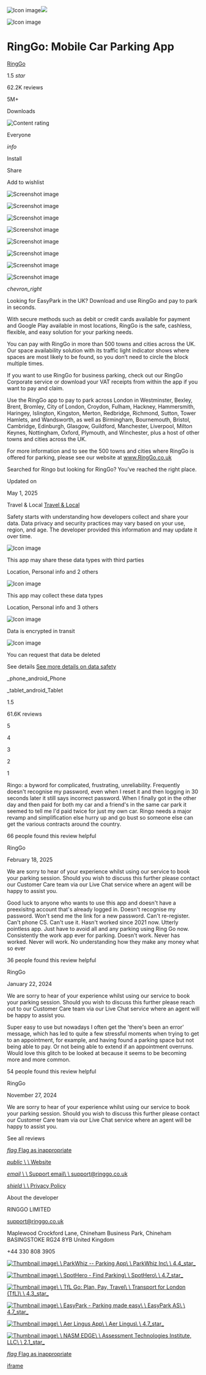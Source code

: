 ![Icon image](https://play-lh.googleusercontent.com/meqCKablurEp4k926IwUM3HGRh0oLHziYdef3VXxT2xrNAWvgNaUt2MmwWvU4TeaBck=w480-h960-rw)![](https://play-lh.googleusercontent.com/meqCKablurEp4k926IwUM3HGRh0oLHziYdef3VXxT2xrNAWvgNaUt2MmwWvU4TeaBck=w480-h960-rw)

![Icon image](https://play-lh.googleusercontent.com/meqCKablurEp4k926IwUM3HGRh0oLHziYdef3VXxT2xrNAWvgNaUt2MmwWvU4TeaBck=w480-h960-rw)

# RingGo: Mobile Car Parking App

[RingGo](https://play.google.com/store/apps/developer?id=RingGo)

1.5 _star_

62.2K reviews

5M+

Downloads

![Content rating](https://play-lh.googleusercontent.com/IciOnDFecb5Xt50Q2jlcNC0LPI7LEGxNojroo-s3AozcyS-vDCwtq4fn7u3wZmRna8OewG9PBrWC-i7i=w96-h32-rw)

Everyone

_info_

Install

Share

Add to wishlist

![Screenshot image](https://play-lh.googleusercontent.com/Hm6IJM9xeBsTTx5yvsuq8H4VlbQJcrhm77722yzmMbQWpjp-i_QZgLqFnkE-56E5FVY=w1052-h592-rw)

![Screenshot image](https://play-lh.googleusercontent.com/oNUYLbay_rM6uWElRDvuN3Jox7_dbYA_sefymrnozNIM1OmHh13jJRaFm4fuh84NB4oJ=w1052-h592-rw)

![Screenshot image](https://play-lh.googleusercontent.com/xNIhAWFWe9SrA2folEQ9P6-YjiUx0JdAr9ksrKUUPsqKuxOz0C4_tFBxL42j5Mfzh5s=w1052-h592-rw)

![Screenshot image](https://play-lh.googleusercontent.com/UvTvjBWo0J18B40bzDgs2dO17dMsMqVfObY_tD4qhJ6SjK7rX0IbAkvobhWopwMfs34n=w1052-h592-rw)

![Screenshot image](https://play-lh.googleusercontent.com/t9bP4jXl6njc8R-qycVu7Tp-QJfug6ijaNg5p87FQCllYMdKHUTLRdqKCo5CZlToKA=w1052-h592-rw)

![Screenshot image](https://play-lh.googleusercontent.com/8L8G6sEY3Rz9Lxlgl_O-lYCk29cgfE7sG1gaobb4PuzJrW5Q4f77QJO_gEK7cEGKPg=w1052-h592-rw)

![Screenshot image](https://play-lh.googleusercontent.com/l7h2NSI7eRLRZZTeGrNZEUPV09vX2qp53T-15EAYH-NCpIuAxp1c_wmrfTT_9tx6IA=w1052-h592-rw)

![Screenshot image](https://play-lh.googleusercontent.com/6kWJwYMEN3n0NhrGlvb7N1MGHmfmfAsV0qq3MickE8i177ZdU8NuUtpx8G9TIZBeev2e=w1052-h592-rw)

_chevron\_right_

Looking for EasyPark in the UK? Download and use RingGo and pay to park in seconds.

With secure methods such as debit or credit cards available for payment and Google Play available in most locations, RingGo is the safe, cashless, flexible, and easy solution for your parking needs.

You can pay with RingGo in more than 500 towns and cities across the UK. Our space availability solution with its traffic light indicator shows where spaces are most likely to be found, so you don’t need to circle the block multiple times.

If you want to use RingGo for business parking, check out our RingGo Corporate service or download your VAT receipts from within the app if you want to pay and claim.

Use the RingGo app to pay to park across London in Westminster, Bexley, Brent, Bromley, City of London, Croydon, Fulham, Hackney, Hammersmith, Haringey, Islington, Kingston, Merton, Redbridge, Richmond, Sutton, Tower Hamlets, and Wandsworth, as well as Birmingham, Bournemouth, Bristol, Cambridge, Edinburgh, Glasgow, Guildford, Manchester, Liverpool, Milton Keynes, Nottingham, Oxford, Plymouth, and Winchester, plus a host of other towns and cities across the UK.

For more information and to see the 500 towns and cities where RingGo is offered for parking, please see our website at www.RingGo.co.uk

Searched for Ringo but looking for RingGo? You’ve reached the right place.

Updated on

May 1, 2025

Travel & Local [Travel & Local](https://play.google.com/store/apps/category/TRAVEL_AND_LOCAL)

Safety starts with understanding how developers collect and share your data. Data privacy and security practices may vary based on your use, region, and age. The developer provided this information and may update it over time.

![Icon image](https://play-lh.googleusercontent.com/iFstqoxDElUVv4T3KxkxP3OTcuFvWF5ZQQjT7aIxy4n2uaVigCCykxeG6EZV9FQ10X1itPj1oORm=s40-rw)

This app may share these data types with third parties

Location, Personal info and 2 others

![Icon image](https://play-lh.googleusercontent.com/12USW7aflgz466ifDehKTnMoAep_VHxDmKJ6jEBoDZWCSefOC-ThRX14Mqe0r8KF9XCzrpMqJts=s40-rw)

This app may collect these data types

Location, Personal info and 3 others

![Icon image](https://play-lh.googleusercontent.com/W5DPtvB8Fhmkn5LbFZki_OHL3ZI1Rdc-AFul19UK4f7np2NMjLE5QquD6H0HAeEJ977u3WH4yaQ=s40-rw)

Data is encrypted in transit

![Icon image](https://play-lh.googleusercontent.com/ohRyQRA9rNfhp7xLW0MtW1soD8SEX45Oec7MyH3FaxtukWUG_6GKVpvh3JiugzryLi7Bia02HPw=s40-rw)

You can request that data be deleted

See details [See more details on data safety](https://play.google.com/store/apps/datasafety?id=co.uk.ringgo.android)

_phone\_android_Phone

_tablet\_android_Tablet

1.5

61.6K reviews

5

4

3

2

1

Ringo: a byword for complicated, frustrating, unreliability. Frequently doesn't recognise my password, even when I reset it and then logging in 30 seconds later it still says incorrect password. When I finally got in the other day and then paid for both my car and a friend's in the same car park it seemed to tell me I'd paid twice for just my own car. Ringo needs a major revamp and simplification else hurry up and go bust so someone else can get the various contracts around the country.

66 people found this review helpful

RingGo

February 18, 2025

We are sorry to hear of your experience whilst using our service to book your parking session. Should you wish to discuss this further please contact our Customer Care team via our Live Chat service where an agent will be happy to assist you.

Good luck to anyone who wants to use this app and doesn't have a preexisitng account that's already logged in. Doesn't recognise my password. Won't send me the link for a new password. Can't re-register. Can't phone CS. Can't use it. Hasn't worked since 2021 now. Utterly pointless app. Just have to avoid all and any parking using Ring Go now. Consistently the work app ever for parking. Doesn't work. Never has worked. Never will work. No understanding how they make any money what so ever

36 people found this review helpful

RingGo

January 22, 2024

We are sorry to hear of your experience whilst using our service to book your parking session. Should you wish to discuss this further please reach out to our Customer Care team via our Live Chat service where an agent will be happy to assist you.

Super easy to use but nowadays I often get the 'there's been an error' message, which has led to quite a few stressful moments when trying to get to an appointment, for example, and having found a parking space but not being able to pay. Or not being able to extend if an appointment overruns. Would love this glitch to be looked at because it seems to be becoming more and more common.

54 people found this review helpful

RingGo

November 27, 2024

We are sorry to hear of your experience whilst using our service to book your parking session. Should you wish to discuss this further please contact our Customer Care team via our Live Chat service where an agent will be happy to assist you.

See all reviews

[_flag_ Flag as inappropriate](https://support.google.com/googleplay/?p=report_content)

[_public_ \\
\\
Website](https://www.myringgo.com/)

[_email_ \\
\\
Support email\\
\\
support@ringgo.co.uk](mailto:support@ringgo.co.uk)

[_shield_ \\
\\
Privacy Policy](https://www.myringgo.com/privacy)

About the developer

RINGGO LIMITED

support@ringgo.co.uk

Maplewood Crockford Lane, Chineham Business Park, Chineham
BASINGSTOKE
RG24 8YB
United Kingdom

+44 330 808 3905

[![Thumbnail image](https://play-lh.googleusercontent.com/ckL_ml00h4KEju2Yo6HlKFs_J1roadk9-kAEfak_lPH3JPZZCNwFcOb2t7QCEVKgO_4=s128-rw)\\
\\
ParkWhiz -- Parking App\\
\\
ParkWhiz Inc\\
\\
4.4_star_](https://play.google.com/store/apps/details?id=com.parkwhiz.driverApp)

[![Thumbnail image](https://play-lh.googleusercontent.com/eqHWRbD4WeQereeyaNShyuJEu9VaNQYUGoKGMTQzJav3MS0TYGlDAoO9G1y2DYl6tkg=s128-rw)\\
\\
SpotHero - Find Parking\\
\\
SpotHero\\
\\
4.7_star_](https://play.google.com/store/apps/details?id=com.spothero.spothero)

[![Thumbnail image](https://play-lh.googleusercontent.com/j7rDfHhsD_dJboKzhAKqILFBD8hWI0YX5WK9avaGJKtGmH5glqXW8B29mEGz1HM4BA=s128-rw)\\
\\
TfL Go: Plan, Pay, Travel\\
\\
Transport for London (TfL)\\
\\
4.3_star_](https://play.google.com/store/apps/details?id=uk.gov.tfl.gotfl)

[![Thumbnail image](https://play-lh.googleusercontent.com/DQE09F_LOjQYuyqYTEV_aMKOtFevOUABxzSGr-ngxN78_ALyY6uNbr73CssttDhrdRQ=s128-rw)\\
\\
EasyPark - Parking made easy\\
\\
EasyPark AS\\
\\
4.7_star_](https://play.google.com/store/apps/details?id=net.easypark.android)

[![Thumbnail image](https://play-lh.googleusercontent.com/RxE8fP8l49bGehnbw-x7WWh86J4_TmwGb6SqsppQnrnXiqM2HhTOg6kp49E9iAEXHg=s128-rw)\\
\\
Aer Lingus App\\
\\
Aer Lingus\\
\\
4.7_star_](https://play.google.com/store/apps/details?id=com.aerlingus.mobile)

[![Thumbnail image](https://play-lh.googleusercontent.com/UWg9QLQCg6iwyD9njae1csEUBZR34llgIYR2crZI1dvcdNDFq2HX65WmEfnGh8Qcv34=s128-rw)\\
\\
NASM EDGE\\
\\
Assessment Technologies Institute, LLC\\
\\
2.1_star_](https://play.google.com/store/apps/details?id=com.nasm.edge)

[_flag_ Flag as inappropriate](https://support.google.com/googleplay/?p=report_content)

[iframe](https://www.google.com/recaptcha/api2/anchor?ar=1&k=6LcA2tEZAAAAAJj7FTYTF9cZ4NL3ShgBCBfkWov0&co=aHR0cHM6Ly9wbGF5Lmdvb2dsZS5jb206NDQz&hl=en&v=Hi8UmRMnhdOBM3IuViTkapUP&size=invisible&cb=zec7q2e5c0z0)